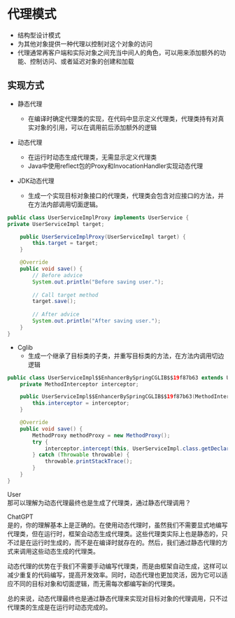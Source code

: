 # 代理模式
+ 结构型设计模式
+ 为其他对象提供一种代理以控制对这个对象的访问
+ 代理通常再客户端和实际对象之间充当中间人的角色，可以用来添加额外的功能、控制访问、或者延迟对象的创建和加载

## 实现方式
+ 静态代理
  + 在编译时确定代理类的实现，在代码中显示定义代理类，代理类持有对真实对象的引用，可以在调用前后添加额外的逻辑
+ 动态代理
  + 在运行时动态生成代理类，无需显示定义代理类
  + Java中使用reflect包的Proxy和InvocationHandler实现动态代理

+ JDK动态代理
  + 生成一个实现目标对象接口的代理类，代理类会包含对应接口的方法，并在方法内部调用切面逻辑。
```java
public class UserServiceImplProxy implements UserService {
private UserServiceImpl target;

    public UserServiceImplProxy(UserServiceImpl target) {
        this.target = target;
    }

    @Override
    public void save() {
        // Before advice
        System.out.println("Before saving user.");
        
        // Call target method
        target.save();
        
        // After advice
        System.out.println("After saving user.");
    }
}
```
+ Cglib
  + 生成一个继承了目标类的子类，并重写目标类的方法，在方法内调用切边逻辑
```java
public class UserServiceImpl$$EnhancerBySpringCGLIB$$19f87b63 extends UserServiceImpl {
    private MethodInterceptor interceptor;

    public UserServiceImpl$$EnhancerBySpringCGLIB$$19f87b63(MethodInterceptor interceptor) {
        this.interceptor = interceptor;
    }

    @Override
    public void save() {
        MethodProxy methodProxy = new MethodProxy();
        try {
            interceptor.intercept(this, UserServiceImpl.class.getDeclaredMethod("save", null), null, methodProxy);
        } catch (Throwable throwable) {
            throwable.printStackTrace();
        }
    }
}
```
User  
那可以理解为动态代理最终也是生成了代理类，通过静态代理调用？

ChatGPT  
是的，你的理解基本上是正确的。在使用动态代理时，虽然我们不需要显式地编写代理类，但在运行时，框架会动态生成代理类。这些代理类实际上也是静态的，只不过是在运行时生成的，而不是在编译时就存在的。然后，我们通过静态代理的方式来调用这些动态生成的代理类。

动态代理的优势在于我们不需要手动编写代理类，而是由框架自动生成，这样可以减少重复的代码编写，提高开发效率。同时，动态代理也更加灵活，因为它可以适应不同的目标对象和切面逻辑，而无需每次都编写新的代理类。

总的来说，动态代理最终也是通过静态代理来实现对目标对象的代理调用，只不过代理类的生成是在运行时动态完成的。





